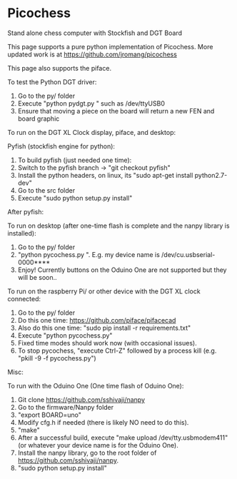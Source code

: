 Picochess
=========

Stand alone chess computer with Stockfish and DGT Board

This page supports a pure python implementation of Picochess. More updated work is at https://github.com/jromang/picochess

This page also supports the piface.

To test the Python DGT driver:

1. Go to the py/ folder
2. Execute "python pydgt.py <device name>" such as /dev/ttyUSB0
3. Ensure that moving a piece on the board will return a new FEN and board graphic


To run on the DGT XL Clock display, piface, and desktop:

Pyfish (stockfish engine for python):

1. To build pyfish (just needed one time):
2. Switch to the pyfish branch -> "git checkout pyfish"
3. Install the python headers, on linux, its "sudo apt-get install python2.7-dev"
3. Go to the src folder
4. Execute "sudo python setup.py install"

After pyfish:

To run on desktop (after one-time flash is complete and the nanpy library is installed):

1. Go to the py/ folder
1. "python pycochess.py <DGT device_name>". E.g. my device name is /dev/cu.usbserial-0000\*\*\*\*  
1. Enjoy! Currently buttons on the Oduino One are not supported but they will be soon..


To run on the raspberry Pi/ or other device with the DGT XL clock connected:

1. Go to the py/ folder
1. Do this one time: https://github.com/piface/pifacecad
1. Also do this one time: "sudo pip install -r requirements.txt" 
1. Execute "python pycochess.py"
1. Fixed time modes should work now (with occasional issues).
1. To stop pycochess, "execute Ctrl-Z" followed by a process kill (e.g. "pkill -9 -f pycochess.py")

Misc:

To run with the Oduino One (One time flash of Oduino One):

1. Git clone https://github.com/sshivaji/nanpy
1. Go to the firmware/Nanpy folder
1. "export BOARD=uno"
1. Modify cfg.h if needed (there is likely NO need to do this).
1. "make"
1. After a successful build, execute "make upload /dev/tty.usbmodem411" (or whatever your device name is for the Oduino One).
1. Install the nanpy library, go to the root folder of https://github.com/sshivaji/nanpy.
1. "sudo python setup.py install"
 
